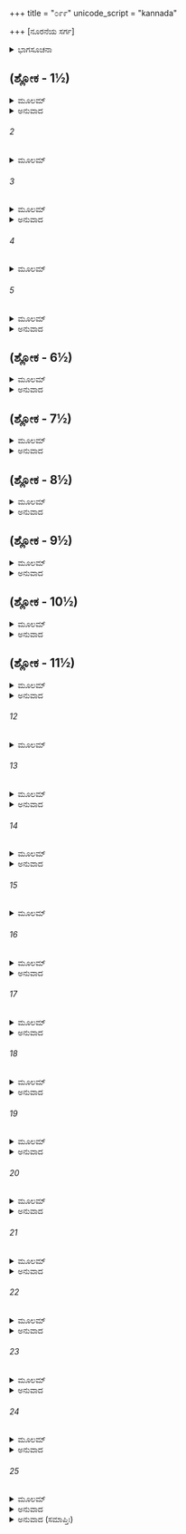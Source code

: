 +++
title = "೦೯೯"
unicode_script = "kannada"

+++
[ನೂರನೆಯ ಸರ್ಗ]



<details><summary>ಭಾಗಸೂಚನಾ</summary>

ಕೇಕೆಯ ದೇಶದಿಂದ ಬ್ರಹ್ಮರ್ಷಿ ಗಾರ್ಗ್ಯರು ಶ್ರೀರಾಮನಿಗೆ ಬಹುಮಾನಗಳನ್ನು ತಂದುದು, ಮಹರ್ಷಿಯ ಸಂದೇಶದಂತೆ ಶ್ರೀರಾಮನ ಆಜ್ಞೆಯಂತೆ ಭರತನು ಕುಮಾರರೊಂದಿಗೆ ಗಂಧರ್ವದೇಶದ ಆಕ್ರಮಣಕ್ಕಾಗಿ ಪ್ರಯಾಣ
</details>

## (ಶ್ಲೋಕ - 1½)


<details><summary>ಮೂಲಮ್</summary>

ಕಸ್ಯಚಿತ್ತ್ವಥ ಕಾಲಸ್ಯ ಯುಧಾಜಿತ್ಕೇಕಯೋ ನೃಪಃ ।  
ಸ್ವಗುರುಂ ಪ್ರೇಷಯಾಮಾಸ ರಾಘವಾಯ ಮಹಾತ್ಮನೇ ॥  
ಗಾರ್ಗ್ಯಮಂಗಿರಸಃ ಪುತ್ರಂ ಬ್ರಹ್ಮರ್ಷಿಮಮಿತಪ್ರಭಮ್ ।
</details>

<details><summary>ಅನುವಾದ</summary>

ಕೆಲಕಾಲದ ಬಳಿಕ ಕೇಕಯ ದೇಶದ ರಾಜಾ ಯುಧಾಜಿತ್ತು ತನ್ನ ಪುರೋಹಿತ ಅಮಿತ ತೇಜಸ್ವೀ ಅಂಗೀರಸನ ಪುತ್ರರಾದ ಬ್ರಹ್ಮರ್ಷಿ ಗಾರ್ಗ್ಯರನ್ನು ಮಹಾತ್ಮಾ ಶ್ರೀರಾಮನ ಬಳಿಗೆ ಕಳಿಸಿದನು.॥1½॥
</details>

###### 2


<details><summary>ಮೂಲಮ್</summary>

ದಶ ಚಾಶ್ವಸಹಸ್ರಾಣಿ ಪ್ರೀತಿದಾನಮನುತ್ತಮಮ್ ॥
</details>

###### 3


<details><summary>ಮೂಲಮ್</summary>

ಕಂಬಲಾನಿ ಚ ರತ್ನಾನಿ ಚಿತ್ರವಸ್ತ್ರಮಥೋತ್ತಮಮ್ ।  
ರಾಮಾಯ ಪ್ರದದೌ ರಾಜಾಶುಭಾನ್ಯಾಭರಣಾನಿ ಚ ॥
</details>

<details><summary>ಅನುವಾದ</summary>

ಅವರೊಂದಿಗೆ ಶ್ರೀರಾಮಚಂದ್ರನಿಗೆ ಪ್ರೇಮದ ಕಾಣಿಕೆಯಾಗಿ ಹತ್ತುಸಾವಿರ ಕುದುರೆಗಳನ್ನು, ರತ್ನ ಕಂಬಳಿಗಳನ್ನು, ಉಣ್ಣೆಯ ಶಾಲುಗಳನ್ನು, ನಾನಾ ರೀತಿಯ ರತ್ನಗಳನ್ನು, ಚಿತ್ರ-ವಿಚಿತ್ರ ಸುಂದರ ವಸಗಳನ್ನು, ಮನೋಹರ ಒಡವೆಗಳನ್ನು ಕಳಿಸಿಕೊಟ್ಟನು.॥2-3॥
</details>

###### 4


<details><summary>ಮೂಲಮ್</summary>

ಶ್ರುತ್ವಾ ತು ರಾಘವೋ ಧೀಮಾನ್ಮಹರ್ಷಿಂ ಗಾರ್ಗ್ಯಮಾಗತಮ್ ।  
ಮಾತುಲಸ್ಯಾಶ್ವಪತಿನಃ ಪ್ರಹಿತಂ ತನ್ಮಹಾಧನಮ್ ॥
</details>

###### 5


<details><summary>ಮೂಲಮ್</summary>

ಪ್ರತ್ಯುದ್ಗಮ್ಯ ಚ ಕಾಕುತ್ಸ್ಥಃ ಕ್ರೋಶಮಾತ್ರಂ ಸಹಾನುಜಃ ।  
ಗಾರ್ಗ್ಯಂ ಸಂಪೂಜಯಾಮಾಸ ಯಥಾ ಶಕ್ರೋ ಬೃಹಸ್ಪತಿಮ್ ॥
</details>

<details><summary>ಅನುವಾದ</summary>

ಮಾವನಾದ ಅಶ್ವಪತಿ ಪುತ್ರ ಯುಧಾಜಿತ್ತು ಕಳಿಸಿದ ಮಹರ್ಷಿ ಗಾರ್ಗ್ಯರು ಬಹುಮೂಲ್ಯ ಕಾಣಿಕೆಗಳನ್ನೆತ್ತಿಕೊಂಡು ಅಯೋಧ್ಯೆಗೆ ಬಂದಿರುವರು ಎಂದು ಪರಮ ಬುದ್ಧಿವಂತ ರಾಘವೇಂದ್ರನು ಕೇಳಿದಾಗ, ಅವನು ತಮ್ಮಂದಿರೊಂದಿಗೆ ಒಂದು ಗಾವುದ ಮುಂದೆ ಹೋಗಿ, ಇಂದ್ರನು ಬೃಹಸ್ಪತಿಯನ್ನು ಸ್ವಾಗತಿಸಿ ಪೂಜಿಸಿದಂತೆ ಮಹರ್ಷಿ ಗಾರ್ಗ್ಯರನ್ನು ಸ್ವಾಗತ-ಸತ್ಕಾರ ಮಾಡಿ ಪೂಜಿಸಿದನು.॥4-5॥
</details>

## (ಶ್ಲೋಕ - 6½)


<details><summary>ಮೂಲಮ್</summary>

ತಥಾ ಸಂಪೂಜ್ಯ ತಮೃಷಿಂ ತದ್ಧನಂ ಪ್ರತಿಗೃಹ್ಯ ಚ ।  
ಪೃಷ್ಟ್ವಾ ಪ್ರತಿಪದಂ ಸರ್ವಂ ಕುಶಲಂ ಮಾತುಲಸ್ಯ ಚ ॥  
ಉಪವಿಷ್ಟಂ ಮಹಾಭಾಗಂ ರಾಮಃ ಪ್ರಷ್ಟುಂಪ್ರಚಕ್ರಮೇ ।
</details>

<details><summary>ಅನುವಾದ</summary>

ಹೀಗೆ ಮಹರ್ಷಿಯನ್ನು ಆದರ-ಸತ್ಕಾರ ಮಾಡಿ ಆ ಉಡುಗೊರೆಯನ್ನು ಸ್ವೀಕರಿಸಿದ ಬಳಿಕ ಶ್ರೀರಾಮನು ಮಾವನ ಮನೆಯ ಎಲ್ಲ ಕ್ಷೇಮವನ್ನು ಕೇಳಿದನು. ಮತ್ತೆ ಮಹಾಭಾಗ ಬ್ರಹ್ಮರ್ಷಿಗಳು ಸುಂದರ ಆಸನದಲ್ಲಿ ವಿರಾಜಿಸಿ ದಾಗ ಶ್ರೀರಾಮನು ಇಂತು ಕೇಳಿದನು.॥6½॥
</details>

## (ಶ್ಲೋಕ - 7½)


<details><summary>ಮೂಲಮ್</summary>

ಕಿಮಾಹ ಮಾತುಲೋ ವಾಕ್ಯಂ ಯದರ್ಥಂಭಗವಾನಿಹ ॥  
ಪ್ರಾಪ್ತೋ ವಾಕ್ಯಮಿದಾಂ ಶ್ರೇಷ್ಠಃ ಸಾಕ್ಷಾದಿವ ಬೃಹಸ್ಪತಿಃ ।
</details>

<details><summary>ಅನುವಾದ</summary>

ಬ್ರಹ್ಮರ್ಷಿಯೇ! ನನ್ನ ಮಾವನು ಏನು ಸಂದೇಶ ಕಳಿಸಿರುವನು? ಅದಕ್ಕಾಗಿ ಸಾಕ್ಷಾತ್ ಬೃಹಸ್ಪತಿಯಂತಿರುವ ಶ್ರೇಷ್ಠ ವಾಗ್ಮಿಗಳಾದ ಪೂಜ್ಯಪಾದ ಮಹರ್ಷಿಗಳಾದ ನೀವು ಇಲ್ಲಿಗೆ ಆಗಮಿಸುವ ಕಾರಣವೇನು.॥7½॥
</details>

## (ಶ್ಲೋಕ - 8½)


<details><summary>ಮೂಲಮ್</summary>

ರಾಮಸ್ಯ ಭಾಷಿತಂ ಶ್ರುತ್ವಾ ಮಹರ್ಷಿಃ ಕಾರ್ಯವಿಸ್ತರಮ್ ॥  
ವಕ್ತುಮದ್ಭುತಸಂಕಾಶಂ ರಾಘವಾಯೋಪಚಕ್ರಮೇ ।
</details>

<details><summary>ಅನುವಾದ</summary>

ಶ್ರೀರಾಮನ ಈ ಪ್ರಶ್ನೆ ಕೇಳಿ ಮಹರ್ಷಿಗಳು ಅವನಲ್ಲಿ ಅದ್ಭುತಕಾರ್ಯದ ವಿವರಣೆ ಹೇಳತೊಡಗಿದರು.॥8½॥
</details>

## (ಶ್ಲೋಕ - 9½)


<details><summary>ಮೂಲಮ್</summary>

ಮಾತುಲಸ್ತೇ ಮಹಾಬಾಹೋ ವಾಕ್ಯಮಾಹ ನರರ್ಷಭಃ ॥  
ಯುಧಾಜಿತ್ಪ್ರೀತಿಸಂಯುಕ್ತಂ ಶ್ರೂಯತಾಂ ಯದಿ ರೋಚತೇ ।
</details>

<details><summary>ಅನುವಾದ</summary>

ಮಹಾಬಾಹೋ ! ನಿಮ್ಮ ಮಾವ ನರಶ್ರೇಷ್ಠ ಯುಧಾಜಿತ್ತು ಪ್ರೇಮಪೂರ್ವಕ ಕಳಿಸಿದ ಸಂದೇಶವನ್ನು ಕೇಳಲು ನಿನಗೆ ಇಷ್ಟವಿರುವುದಾದರೆ ಹೇಳುವೆನು, ಕೇಳು.॥9½॥
</details>

## (ಶ್ಲೋಕ - 10½)


<details><summary>ಮೂಲಮ್</summary>

ಅಯಂ ಗಂಧರ್ವವಿಷಯಃ ಲಮೂಲೋಪಶೋಭಿತಃ ॥  
ಸಿನ್ಧೋರುಭಯತಃ ಪಾರ್ಶ್ವೇ ದೇಶಃಪರಮಶೋಭನಃ ।
</details>

<details><summary>ಅನುವಾದ</summary>

ಅವರು ಹೇಳಿದರು - ಫಲ ಮೂಲಗಳಿಂದ ಸಮೃದ್ಧವಾದ, ಸುಶೋಭಿತವಾದ ಸುಂದರ ಗಂಧರ್ವ ದೇಶವು ಸಿಂಧೂ ನದಿಯ ಎರಡೂ ತೀರಗಳನ್ನು ವ್ಯಾಪಿಸಿಕೊಂಡಿದೆ.॥10½॥
</details>

## (ಶ್ಲೋಕ - 11½)


<details><summary>ಮೂಲಮ್</summary>

ತಂ ಚ ರಕ್ಷಂತಿ ಗಂಧರ್ವಾಃ ಸಾಯುಧಾ ಯುದ್ಧಕೋವಿದಾಃ ॥  
ಶೈಲೂಷಸ್ಯ ಸುತಾ ವೀರ ತಿಸ್ರಃ ಕೋಟ್ಯೋಮಹಾಬಲಾಃ ।
</details>

<details><summary>ಅನುವಾದ</summary>

ವೀರ ರಘುನಂದನ! ಗಂಧರ್ವ ರಾಜ ಶೈಲೂಷನ ಸಂತಾನಗಳು, ಯುದ್ಧ ಕಲೆಯಲ್ಲಿ ಕುಶಲರಾದ, ಮಹಾಬಲಿಷ್ಠರಾದ ಮೂರು ಕೋಟಿ ಗಂಧರ್ವರು ಅಸ್ತ್ರ-ಶಸ್ತ್ರಗಳಿಂದ ಸಂಪನ್ನರಾಗಿ ಆ ದೇಶವನ್ನು ರಕ್ಷಿಸುತ್ತಿದ್ದಾರೆ.॥11½॥
</details>

###### 12


<details><summary>ಮೂಲಮ್</summary>

ತಾನ್ವಿನಿರ್ಜಿತ್ಯ ಕಾಕುತ್ಸ್ಥ ಗಂಧರ್ವನಗರಂ ಶುಭಮ್ ॥
</details>

###### 13


<details><summary>ಮೂಲಮ್</summary>

ನಿವೇಶಯ ಮಹಾಬಾಹೋ ಸ್ವೇ ಪುರೇ ಸುಸಮಾಹಿತೇ ।  
ಅನ್ಯಸ್ಯ ನ ಗತಿಸ್ತತ್ರ ದೇಶಃ ಪರಮಶೋಭನಃ ।  
ರೋಚತಾಂ ತೇ ಮಹಾಬಾಹೋ ನಾಹಂತ್ವಾಮಹಿತಂವದೇ ॥
</details>

<details><summary>ಅನುವಾದ</summary>

ಮಹಾಬಾಹೋ! ಶುಭಕರವಾದ ಆ ಗಂಧರ್ವ ನಗರವನ್ನು ನೀನು ಗೆದ್ದು ಅಲ್ಲಿ ಸಂಪತ್ಸಮೃದ್ಧವಾದ ಎರಡು ನಗರಗಳನ್ನು ಪ್ರತಿಷ್ಠಾಪಿಸು. ಅತ್ಯಂತ ಸುಂದರವಾದ ಆ ದೇಶಕ್ಕೆ ಮತ್ಯಾರೂ ಹೋಗಲಾರರು. ಆದುದರಿಂದ ನೀನೇ ಅಲ್ಲಿಗೆ ಹೋಗಿ ಅದನ್ನು ಸ್ವಾಧೀನಪಡಿಸಿಕೋ. ನಾನು ಎಂದೂ ನಿನಗೆ ಅಹಿತವಾದುದನ್ನು ಹೇಳುವುದಿಲ್ಲ.॥12-13॥
</details>

###### 14


<details><summary>ಮೂಲಮ್</summary>

ತಚ್ಛ್ರುತ್ವಾ ರಾಘವಃ ಪ್ರೀತೋ ಮಹರ್ಷೇರ್ಮಾತುಲಸ್ಯ ಚ ।  
ಉವಾಚ ಬಾಢಮಿತ್ಯೇವ ಭರತಂ ಚಾನ್ವವೈಕ್ಷತ ॥
</details>

<details><summary>ಅನುವಾದ</summary>

ಮಹರ್ಷಿ ಮತ್ತು ಮಾವನ ಆ ಮಾತನ್ನು ಕೇಳಿ ರಘುನಾಥನಿಗೆ ಬಹಳ ಸಂತೋಷವಾಗಿ ಹಾಗೆಯೇ ಆಗಲಿ ಎಂದು ಹೇಳಿ ಭರತನ ಕಡೆಗೆ ನೋಡಿದನು.॥14॥
</details>

###### 15


<details><summary>ಮೂಲಮ್</summary>

ಸೋಽಬ್ರವೀದ್ರಾಘವಃ ಪ್ರೀತಃ ಸಾಂಜಲಿಪ್ರಗ್ರಹೋದ್ವಿಜಮ್ ।  
ಇವೌ ಕುಮಾರೌ ತಂ ದೇಶಂ ಬ್ರಹ್ಮರ್ಷೇ ವಿಚರಿಷ್ಯತಃ ॥
</details>

###### 16


<details><summary>ಮೂಲಮ್</summary>

ಭರತಸ್ಯಾತ್ಮಜೌ ವೀರೌ ತಕ್ಷಃ ಪುಷ್ಕಲ ಏವ ಚ ।  
ಮಾತುಲೇನ ಸುಗುಪ್ತೌ ತು ಧರ್ಮೇಣ ಸುಸಮಾಹಿತೌ ॥
</details>

<details><summary>ಅನುವಾದ</summary>

ಬಳಿಕ ಶ್ರೀರಾಮನು ಆ ಮಹರ್ಷಿಗೆ ಕೈಜೋಡಿಸಿಕೊಂಡು ಹೇಳಿದನು- ಬ್ರಹ್ಮರ್ಷಿಗಳೇ! ಇವರಿಬ್ಬರು ಕುಮಾರರು ತಕ್ಷ ಮತ್ತು ಪುಷ್ಕಲರು ಭರತನ ವೀರಪುತ್ರರಾಗಿದ್ದಾರೆ. ಇವರು ಆ ದೇಶದಲ್ಲಿ ಇದ್ದು, ಮಾವನಿಂದ ಸುರಕ್ಷಿತರಾಗಿ ಧರ್ಮದಿಂದ ಏಕಾಗ್ರಚಿತ್ತರಾಗಿ ಆ ದೇಶವನ್ನು ಆಳುವರು.॥15-16॥
</details>

###### 17


<details><summary>ಮೂಲಮ್</summary>

ಭರತಂ ಚಾಗ್ರತಃ ಕೃತ್ವಾ ಕುಮಾರೌ ಸಬಲಾನುಗೌ ।  
ನಿಹತ್ಯ ಗಂಧರ್ವಸುತಾನ್ದ್ವೇ ಪುರೇ ವಿಭಜಿಷ್ಯತಃ ॥
</details>

<details><summary>ಅನುವಾದ</summary>

ಇವರಿಬ್ಬರೂ ಕುಮಾರರು ಭರತನನ್ನು ಮುಂದಿಟ್ಟುಕೊಂಡು ಸೈನ್ಯ, ಸೇವಕರೊಂದಿಗೆ ಅಲ್ಲಿಗೆ ಹೋಗಿ, ಆ ಗಂಧರ್ವ ರನ್ನು ಸಂಹರಿಸಿ ಬೇರೆ-ಬೇರೆಯಾಗಿ ಎರಡು ನಗರಗಳನ್ನು ನೆಲೆಗೊಳಿಸುವರು.॥17॥
</details>

###### 18


<details><summary>ಮೂಲಮ್</summary>

ನಿವೇಶ್ಯ ತೇ ಪುರವರೇ ಆತ್ಮಜೌ ಸಂನಿವೇಶ್ಯ ಚ ।  
ಆಗಮಿಷ್ಯತಿ ಮೇ ಭೂಯಃ ಸಕಾಶಮತಿಧಾರ್ಮಿಕಃ ॥
</details>

<details><summary>ಅನುವಾದ</summary>

ಆ ಎರಡು ಶ್ರೇಷ್ಠ ನಗರಗಳನ್ನು ಸ್ಥಾಪಿಸಿ ಅವುಗಳಲ್ಲಿ ತನ್ನ ಎರಡೂ ಪುತ್ರರಿಗೆ ಪಟ್ಟಾಭಿಷೇಕ ಮಾಡಿ ಅತ್ಯಂತ ಧರ್ಮಾತ್ಮಾ ಭರತನು ಪುನಃ ನನ್ನ ಬಳಿಗೆ ಹಿಂದಿರುಗುವನು.॥18॥
</details>

###### 19


<details><summary>ಮೂಲಮ್</summary>

ಬ್ರಹ್ಮರ್ಷಿಮೇವಮುಕ್ತ್ವಾ ತುಭರತಂ ಸಬಲಾನುಗಮ್ ।  
ಆಜ್ಞಾಪಯಾಮಾಸ ತದಾ ಕುಮಾರೌ ಚಾಭ್ಯಷೇಚಯತ್ ॥
</details>

<details><summary>ಅನುವಾದ</summary>

ಬ್ರಹ್ಮರ್ಷಿಗಳಲ್ಲಿ ಹೀಗೆ ಹೇಳಿ ಶ್ರೀರಾಮಚಂದ್ರನು ಭರತನಿಗೆ ಸೈನ್ಯದೊಂದಿಗೆ ಅಲ್ಲಿಗೆ ಹೋಗಲು ಆಜ್ಞಾಪಿಸಿದನು ಹಾಗೂ ಇಬ್ಬರೂ ಕುಮಾರರಿಗೆ ಮೊದಲೇ ರಾಜ್ಯಾಭಿಷೇಕ ಮಾಡಿಬಿಟ್ಟನು.॥19॥
</details>

###### 20


<details><summary>ಮೂಲಮ್</summary>

ನಕ್ಷತ್ರೇಣ ಚ ಸೌಮ್ಯೇನ ಪುರಸ್ಕೃತ್ಯಾಂಗಿರಃಸುತಮ್ ।  
ಭರತಃ ಸಹ ಸೈನ್ಯೇನ ಕುಮಾರಾಭ್ಯಾಂ ವಿನಿರ್ಯಯೌ ॥
</details>

<details><summary>ಅನುವಾದ</summary>

ಬಳಿಕ ಸೌಮ್ಯ ಮೃಗಶಿರಾ ನಕ್ಷತ್ರದಲ್ಲಿ ಅಂಗಿರಾಪುತ್ರ ಮಹರ್ಷಿ ಗಾರ್ಗ್ಯರನ್ನು ಮುಂದಿಟ್ಟುಕೊಂಡು, ಕುಮಾರರೊಂದಿಗೆ ಭರತನು ಪ್ರಯಾಣ ಬೆಳೆಸಿದನು.॥20॥
</details>

###### 21


<details><summary>ಮೂಲಮ್</summary>

ಸಾ ಸೇನಾ ಶಕ್ರಯುಕ್ತೇವ ನಗರಾನ್ನಿರ್ಯಯಾವಥ ।  
ರಾಘವಾನುಗತಾದೂರಂ ದುರಾಧರ್ಷಾ ಸುರೈರಪಿ ॥
</details>

<details><summary>ಅನುವಾದ</summary>

ಇಂದ್ರನಿಂದ ಪ್ರೇರಿತನಾದ ದೇವಸೈನ್ಯದಂತೆ, ದೇವತೆಗಳಿಗೂ ದುರ್ಜಯವಾದ ಆ ಸೇನೆಯು ನಗರದಿಂದ ಹೊರಟಿತು. ಭಗವಾನ್ ಶ್ರೀರಾಮನು ದೂರದವರೆಗೆ ಹೋಗಿ ಬೀಳ್ಕೊಟ್ಟನು.॥21॥
</details>

###### 22


<details><summary>ಮೂಲಮ್</summary>

ಮಾಂಸಾಶಿನಶ್ಚ ಯೇ ಸತ್ತ್ವಾ ರಕ್ಷಾಂಸಿ ಸುಮಹಾಂತಿ ಚ ।  
ಅನುಜಗ್ಮುರ್ಹಿ ಭರತಂ ರುಧಿರಸ್ಯ ಪಿಪಾಸಯಾ ॥
</details>

<details><summary>ಅನುವಾದ</summary>

ಮಾಂಸಾಹಾರಿ ಜಂತುಗಳು, ದೊಡ್ಡ-ದೊಡ್ಡ ರಾಕ್ಷಸರು ಯುದ್ಧದಲ್ಲಿ, ರಕ್ತಪಾತದ ಇಚ್ಛೆಯಿಂದ ಭರತನ ಹಿಂದೆ-ಹಿಂದೆಯೇ ನಡೆದವು.॥22॥
</details>

###### 23


<details><summary>ಮೂಲಮ್</summary>

ಭೂತಗ್ರಾಮಾಶ್ಚ ಬಹವೋ ಮಾಂಸಭಕ್ಷಾಃ ಸುದಾರುಣಾಃ ।  
ಗಂಧರ್ವಪುತ್ರಮಾಂಸಾನಿಭೋಕ್ತುಕಾಮಾಃ ಸಹಸ್ರಶಃ ॥
</details>

<details><summary>ಅನುವಾದ</summary>

ಅತ್ಯಂತ ಭಯಂಕರ ಅನೇಕ ಸಾವಿರ ಮಾಂಸಭಕ್ಷಿ ಭೂತ ಸಮೂಹವು ಗಂಧರ್ವ ಪುತ್ರರ ಮಾಂಸವನ್ನು ತಿನ್ನಲು ಆ ಸೈನ್ಯದೊಂದಿಗೆ ಹೋಯಿತು.॥23॥
</details>

###### 24


<details><summary>ಮೂಲಮ್</summary>

ಸಿಂಹವ್ಯಾಘ್ರವರಾಹಾಣಾಂ ಖೇಚರಾಣಾಂ ಚ ಪಕ್ಷಿಣಾಮ್ ।  
ಬಹೂನಿ ವೈ ಸಹಸ್ರಾಣಿ ಸೇನಾಯಾ ಯಯುರಗ್ರತಃ ॥
</details>

<details><summary>ಅನುವಾದ</summary>

ಸಿಂಹ, ಹುಲಿ, ಕಾಡುಹಂದಿ, ಆಕಾಶಚಾರೀ ಪಕ್ಷಿಗಳು ಅನೇಕ ಸಾವಿರ ಸಂಖ್ಯೆಯಲ್ಲಿ ಸೈನ್ಯದ ಮುಂದೆ-ಮುಂದೆ ನಡೆದವು.॥24॥
</details>

###### 25


<details><summary>ಮೂಲಮ್</summary>

ಅಧ್ಯರ್ಧಮಾಸಮುಷಿತಾ ಪಥಿ ಸೇನಾ ನಿರಾಮಯಾ ।  
ಹೃಷ್ಟಪುಷ್ಟಜನಾಕೀರ್ಣಾ ಕೇಕಯಂ ಸಮುಪಾಗಮತ್ ॥
</details>

<details><summary>ಅನುವಾದ</summary>

ದಾರಿಯಲ್ಲಿ ಒಂದೂವರೆ ತಿಂಗಳು ಕಳೆದು ಹೃಷ್ಟ-ಪುಷ್ಟ ಮನುಷ್ಯರಿಂದ ತುಂಬಿದ ಆ ಸೈನ್ಯವು ಕ್ಷೇಮವಾಗಿ ಕೇಕಯ ದೇಶವನ್ನು ತಲುಪಿತು.॥25॥
</details>

<details><summary>ಅನುವಾದ (ಸಮಾಪ್ತಿಃ)</summary>

ಶ್ರೀವಾಲ್ಮೀಕಿ ವಿರಚಿತ ಆರ್ಷರಾಮಾಯಣ ಆದಿಕಾವ್ಯದ ಉತ್ತರ ಕಾಂಡದಲ್ಲಿ ನೂರನೆಯ ಸರ್ಗ ಪೂರ್ಣವಾಯಿತು. ॥100॥
</details>
